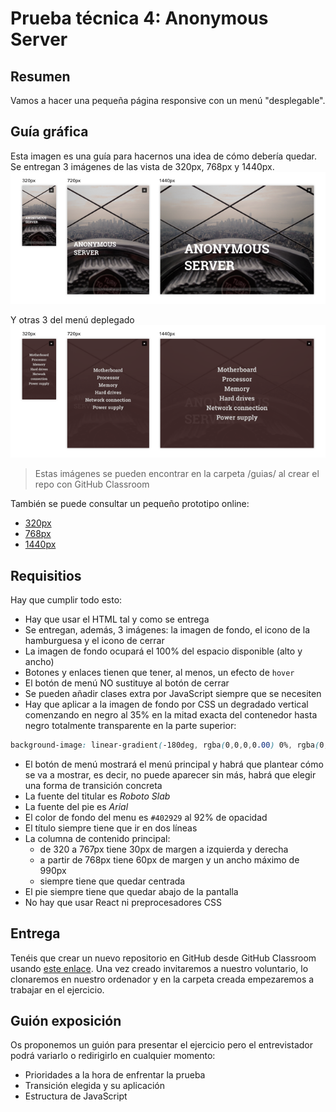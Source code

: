 # Prueba técnica 4: Anonymous Server


## Resumen

Vamos a hacer una pequeña página responsive con un menú "desplegable".

## Guía gráfica
Esta imagen es una guía para hacernos una idea de cómo debería quedar.
Se entregan 3 imágenes de las vista de 320px, 768px y 1440px.
![Muestra](assets/anonymous-server.png)  

Y otras 3 del menú deplegado  
![Menu](assets/anonymous-server-menu.png)

> Estas imágenes se pueden encontrar en la carpeta /guias/ al crear el repo con GitHub Classroom

También se puede consultar un pequeño prototipo online:
* [320px](https://sketch.cloud/s/Wdvqq/all/pages/mobile/play)
* [768px](https://sketch.cloud/s/Wdvqq/all/pages/tablet/play)
* [1440px](https://sketch.cloud/s/Wdvqq/all/pages/desktop/play)

## Requisitios
Hay que cumplir todo esto:
- Hay que usar el HTML tal y como se entrega
- Se entregan, además, 3 imágenes: la imagen de fondo, el icono de la hamburguesa y el icono de cerrar
- La imagen de fondo ocupará el 100% del espacio disponible (alto y ancho)
- Botones y enlaces tienen que tener, al menos, un efecto de `hover`
- El botón de menú NO sustituye al botón de cerrar
- Se pueden añadir clases extra por JavaScript siempre que se necesiten
- Hay que aplicar a la imagen de fondo por CSS un degradado vertical comenzando en negro al 35% en la mitad exacta del contenedor hasta negro totalmente transparente en la parte superior:
```css
background-image: linear-gradient(-180deg, rgba(0,0,0,0.00) 0%, rgba(0,0,0,0.35) 50%);
```
- El botón de menú mostrará el menú principal y habrá que plantear cómo se va a mostrar, es decir, no puede aparecer sin más, habrá que elegir una forma de transición concreta
- La fuente del titular es *Roboto Slab*
- La fuente del pie es *Arial*
- El color de fondo del menu es `#402929` al 92% de opacidad
- El título siempre tiene que ir en dos líneas
- La columna de contenido principal:
	- de 320 a 767px tiene 30px de margen a izquierda y derecha
	- a partir de 768px tiene 60px de margen y un ancho máximo de 990px
	- siempre tiene que quedar centrada
- El pie siempre tiene que quedar abajo de la pantalla
- No hay que usar React ni preprocesadores CSS


## Entrega
Tenéis que crear un nuevo repositorio en GitHub desde GitHub Classroom usando [este enlace](https://classroom.github.com/a/giOTLxgG). Una vez creado invitaremos a nuestro voluntario, lo clonaremos en nuestro ordenador y en la carpeta creada empezaremos a trabajar en el ejercicio.

## Guión exposición
Os proponemos un guión para presentar el ejercicio pero el entrevistador podrá variarlo o redirigirlo en cualquier momento:
- Prioridades a la hora de enfrentar la prueba
- Transición elegida y su aplicación
- Estructura de JavaScript
